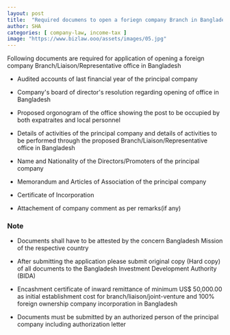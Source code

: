 ```yaml
---
layout: post
title:  "Required documens to open a foriegn company Branch in Bangladesh"
author: SHA
categories: [ company-law, income-tax ]
image: "https://www.bizlaw.ooo/assets/images/05.jpg"
---
```

Following documents are required for application of opening a foreign company Branch/Liaison/Representative office in Bangladesh

- Audited accounts of last financial year of the principal company

- Company's board of director's resolution regarding opening of office in Bangladesh

- Proposed orgonogram of the office showing the post to be occupied by both expatraites and local personnel

- Details of activities of the principal company and details of activities to be performed through the proposed Branch/Liaison/Representative office in Bangladesh

- Name and Nationality of the Directors/Promoters of the principal company

- Memorandum and Articles of Association of the principal company

- Certificate of Incorporation

- Attachement of company comment as per remarks(if any) 

### Note

- Documents shall have to be attested by the concern Bangladesh Mission of the respective country

- After submitting the application please submit original copy (Hard copy) of all documents to the Bangladesh Investment Development Authority (BIDA)

- Encashment certificate of inward remittance of minimum US$ 50,000.00 as initial establishment cost for branch/liaison/joint-venture and 100% foreign ownership company incorporation in Bangladesh

- Documents must be submitted by an authorized person of the principal company including authorization letter
